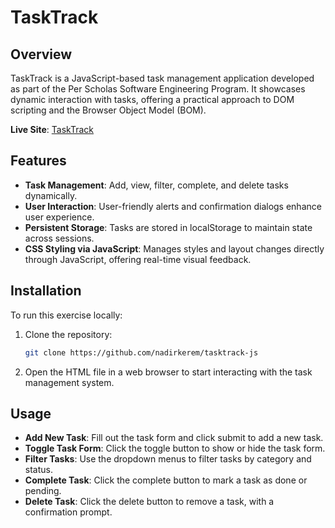 # TaskTrack

## Overview

TaskTrack is a JavaScript-based task management application developed as part of the Per Scholas Software Engineering Program. It showcases dynamic interaction with tasks, offering a practical approach to DOM scripting and the Browser Object Model (BOM).

**Live Site**: [TaskTrack](https://tasktrack-js.vercel.app/)

## Features

- **Task Management**: Add, view, filter, complete, and delete tasks dynamically.
- **User Interaction**: User-friendly alerts and confirmation dialogs enhance user experience.
- **Persistent Storage**: Tasks are stored in localStorage to maintain state across sessions.
- **CSS Styling via JavaScript**: Manages styles and layout changes directly through JavaScript, offering real-time visual feedback.

## Installation

To run this exercise locally:

1. Clone the repository:

   ```bash
   git clone https://github.com/nadirkerem/tasktrack-js
   ```

2. Open the HTML file in a web browser to start interacting with the task management system.

## Usage

- **Add New Task**: Fill out the task form and click submit to add a new task.
- **Toggle Task Form**: Click the toggle button to show or hide the task form.
- **Filter Tasks**: Use the dropdown menus to filter tasks by category and status.
- **Complete Task**: Click the complete button to mark a task as done or pending.
- **Delete Task**: Click the delete button to remove a task, with a confirmation prompt.
